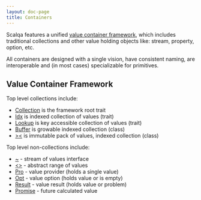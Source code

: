 ```yaml
---
layout: doc-page
title: Containers
---
```


Scalqa features a unified [value container framework](https://scalqa.org/doc/api/scalqa/Val$.html), 
which includes traditional collections and other value holding objects like: stream, property, option, etc. 

All containers are designed with a single vision, have consistent naming, are interoperable and (in most cases) specializable for primitives. 

## Value Container Framework

Top level collections include:

- [Collection](../../api/scalqa/val/Collection.html) is the framework root trait
- [Idx](../../api/scalqa/val/Idx.html) is indexed collection of values (trait)
- [Lookup](../../api/scalqa/val/Lookup.html) is key accessible collection of values (trait) 
- [Buffer](../../api/scalqa/val/Buffer.html) is growable indexed collection (class)
- [><](../../api/scalqa/val/Pack.html) is immutable pack of values, indexed collection (class)

Top level non-collections include:

- [~](../../api/scalqa/val/Stream.html) - stream of values interface
- [<>](../../api/scalqa/val/Range.html) - abstract range of values 
- [Pro](../../api/scalqa/val/Pro.html) - value provider (holds a single value)  
- [Opt](../../api/scalqa/val/Opt.html) - value option  (holds value or is empty)
- [Result](../../api/scalqa/val/Result.html) - value result (holds value or problem) 
- [Promise](../../api/scalqa/val/Promise.html) - future calculated value 

